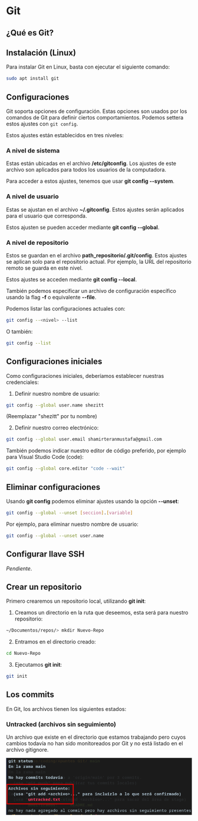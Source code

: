 # Git

## ¿Qué es Git?

## Instalación (Linux)

Para instalar Git en Linux, basta con ejecutar el siguiente comando:

```bash
sudo apt install git
```

## Configuraciones 

Git soporta opciones de configuración. Estas opciones son usados por los comandos de Git para definir ciertos comportamientos. Podemos settera estos ajustes con `git config`.

Estos ajustes están establecidos en tres niveles:

### A nivel de sistema

Estas están ubicadas en el archivo **/etc/gitconfig**. Los ajustes de este archivo son aplicados para todos los usuarios de la computadora. 

Para acceder a estos ajustes, tenemos que usar **git config --system**.

### A nivel de usuario

Estas se ajustan en el archivo **~/.gitconfig**. Estos ajustes serán aplicados para el usuario que corresponda.

Estos ajusten se pueden acceder mediante **git config --global**.

### A nivel de repositorio

Estos se guardan en el archivo **path_repositorio/.git/config**. Estos ajustes se aplican solo para el repositorio actual. Por ejemplo, la URL del repositorio remoto se guarda en este nivel. 

Estos ajustes se acceden mediante **git config --local**.

También podemos especificar un archivo de configuración específico usando la flag **-f** o equivalente **--file**.

Podemos listar las configuraciones actuales con:

```bash
git config --<nivel> --list
```

O también:

```bash
git config --list
```

## Configuraciones iniciales

Como configuraciones iniciales, deberíamos establecer nuestras credenciales:

1. Definir nuestro nombre de usuario:
```bash
git config --global user.name shezitt
```
(Reemplazar "shezitt" por tu nombre)

2. Definir nuestro correo electrónico:
```bash
git config --global user.email shamirteranmustafa@gmail.com
```

También podemos indicar nuestro editor de código preferido, por ejemplo para Visual Studio Code (code):

```bash
git config --global core.editor "code --wait"
```

## Eliminar configuraciones

Usando **git config** podemos eliminar ajustes usando la opción **--unset**:

```bash
git config --global --unset [seccion].[variable]
```

Por ejemplo, para eliminar nuestro nombre de usuario:

```bash
git config --global --unset user.name
```

## Configurar llave SSH

*Pendiente*.

## Crear un repositorio 

Primero crearemos un repositorio local, utilizando **git init**:

1. Creamos un directorio en la ruta que deseemos, esta será para nuestro repositorio:

```bash
~/Documentos/repos/> mkdir Nuevo-Repo
```

2. Entramos en el directorio creado:

```bash
cd Nuevo-Repo
```

3. Ejecutamos **git init**:

```bash
git init
```

## Los commits

En Git, los archivos tienen los siguientes estados:

### Untracked (archivos sin seguimiento)

Un archivo que existe en el directorio que estamos trabajando pero cuyos cambios todavía no han sido monitoreados por Git y no está listado en el archivo gitignore.

![Archivos sin seguimiento](/images/untracked.png)
